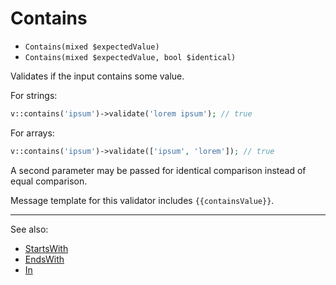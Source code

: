 # Contains

- `Contains(mixed $expectedValue)`
- `Contains(mixed $expectedValue, bool $identical)`

Validates if the input contains some value.

For strings:

```php
v::contains('ipsum')->validate('lorem ipsum'); // true
```

For arrays:

```php
v::contains('ipsum')->validate(['ipsum', 'lorem']); // true
```

A second parameter may be passed for identical comparison instead
of equal comparison.

Message template for this validator includes `{{containsValue}}`.

***
See also:

  * [StartsWith](StartsWith.md)
  * [EndsWith](EndsWith.md)
  * [In](In.md)
